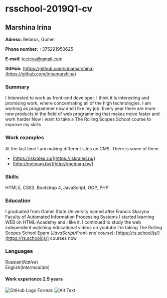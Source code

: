 # rsschool-2019Q1-cv
## Marshina Irina

**Adress:** Belarus, Gomel

**Phone number:** +375291950625

**E-mail:** [tcetcya@gmail.com](tcetcya@gmail.com)

**GitHub:** [https://github.com/irinamarshina](https://github.com/irinamarshina)

### Summary

I Interested to work as front-end developer. I think it is interesting and promising work, where concentrating all of the high technologies. 
I am working as programmer now and i like my job. 
Every year there are more new products in the field of web programming that makes move faster and work harder
Now I want to take a The Rolling Scopes School course to improve my skills

### Work examples 

At the last time I am making different sites on CMS. There is some of them

* [https://iskraled.ru/](https://iskraled.ru/)
* [http://metmag.by/](http://metmag.by/)

### Skills

HTML5, CSS3, Bootstrap 4, JavaScript, OOP, PHP

### Education

I graduated from Gomel State University named after Francis Skaryna
Faculty of Automated Information Processing Systems
I started learning WEB on HTML-Academy and i like it. I continued to study the web independent watching educational videos on youtube
I'm taking The Rolling Scopes School Epam (*JavaScript/Front-end course*): [https://rs.school/js/](https://rs.school/js/) courses now

### Languages

Russian(*Native*)  
English(*Intermediate*)


#### Work experience 2.5 years
![GitHub Logo](https://semantica.in/wp-content/uploads/2018/09/skachannye-fajly-3.jpg)
Format: ![Alt Text](url)

